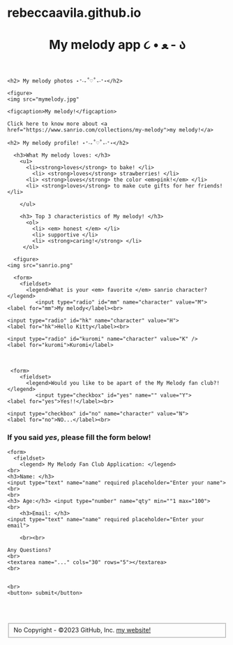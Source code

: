 # rebeccaavila.github.io
<html>
<head>
  <meta charset="utf-8">
  <meta name="viewport" content="width=device-width">
  <title>My Melody World </title>
</head>
<body>
  
<header>
    <h1> My melody app ૮ • ﻌ - ა </h1>
</header>
  
 <main>
  
    <h2> My melody photos ˖⁺‧₊˚♡˚₊‧⁺˖</h2>
    
    <figure>
    <img src="mymelody.jpg"
 
    <figcaption>My melody!</figcaption>
</figure>
    
    Click here to know more about <a href="https://www.sanrio.com/collections/my-melody">my melody!</a>
    
    <h2> My melody profile! ˖⁺‧₊˚♡˚₊‧⁺˖</h2>

      <h3>What My melody loves: </h3>
        <u1>
          <li><strong>loves</strong> to bake! </li>
            <li> <strong>loves</strong> strawberries! </li>
          <li> <strong>loves</strong> the color <em>pink!</em> </li>
          <li> <strong>loves</strong> to make cute gifts for her friends! </li>
         
        </ul>
        
        <h3> Top 3 characteristics of My melody! </h3>
          <ol>
            <li> <em> honest </em> </li>
            <li> supportive </li>
            <li> <strong>caring!</strong> </li>
         </ol>
    
  </main>
  
      <figure>
    <img src="sanrio.png"
  </figure>
        
      <form>    
        <fieldset>
          <legend>What is your <em> favorite </em> sanrio character? </legend>
             <input type="radio" id="mm" name="character" value="M">
    <label for="mm">My melody</label><br>

    <input type="radio" id="hk" name="character" value="H">
    <label for="hk">Hello Kitty</label><br>

    <input type="radio" id="kuromi" name="character" value="K" />
    <label for="kuromi">Kuromi</label>
  </fieldset>
   </form>
  
  <br>
 
     <form>    
        <fieldset>
          <legend>Would you like to be apart of the My Melody fan club?!</legend>
             <input type="checkbox" id="yes" name="" value="Y">
    <label for="yes">Yes!!</label><br>

    <input type="checkbox" id="no" name="character" value="N">
    <label for="no">NO...</label><br>

  </fieldset>
   </form>
        <h3> If you said <em>yes</em>, please fill the form below! </h3>
    
  
    <form>
      <fieldset>
        <legend> My Melody Fan Club Application: </legend>
    <br>
    <h3>Name: </h3>
    <input type="text" name="name" required placeholder="Enter your name">
    <br>
    <br>
    <h3> Age:</h3> <input type="number" name="qty" min=""1 max="100">
    <br>
        <h3>Email: </h3>
    <input type="text" name="name" required placeholder="Enter your email">
   
        <br><br>
   
    Any Questions?
    <br>
    <textarea name="..." cols="30" rows="5"></textarea>
    <br>
   

    <br>
    <button> submit</button>
 <br><br>
      
 <fieldset>
 </form>
      
  <footer> 
   No Copyright - ©2023 GitHub, Inc.  <a href="https://rebeccaavila.github.io/">my website!</a>
    </footer>
  
</body>
      </html>
</html>
